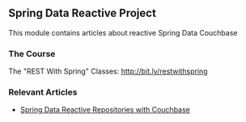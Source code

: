 ## Spring Data Reactive Project

This module contains articles about reactive Spring Data Couchbase

### The Course
The "REST With Spring" Classes: http://bit.ly/restwithspring

### Relevant Articles
- [Spring Data Reactive Repositories with Couchbase](https://www.baeldung.com/spring-data-reactive-couchbase)
